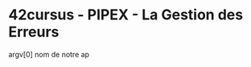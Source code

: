 <!--

	ERRORS_HANDLERS.md

	By: xbeheydt <xavier.beheydt@gmail.com>

	Created: 2022/02/17

-->
# 42cursus - PIPEX - La Gestion des Erreurs

argv[0] nom de notre ap
